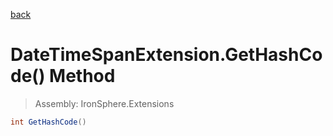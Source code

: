 ﻿

[back](/IronSphere.Extensions/types/DateTimeSpanExtension)

# DateTimeSpanExtension.GetHashCode() Method

> Assembly: IronSphere.Extensions

```csharp
int GetHashCode()
```



 